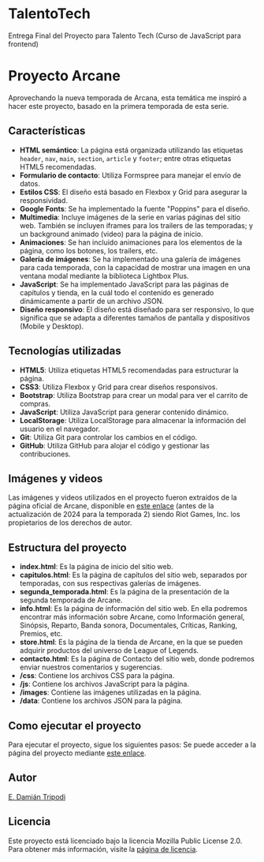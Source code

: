 # TalentoTech
Entrega Final del Proyecto para Talento Tech (Curso de JavaScript para frontend)

# Proyecto Arcane
Aprovechando la nueva temporada de Arcana, esta temática me inspiró a hacer este proyecto, basado en la primera temporada de esta serie.

## Características
- **HTML semántico**: La página está organizada utilizando las etiquetas `header`, `nav`, `main`, `section`, `article` y `footer`; entre otras etiquetas HTML5 recomendadas.
- **Formulario de contacto**: Utiliza Formspree para manejar el envío de datos.
- **Estilos CSS**: El diseño está basado en Flexbox y Grid para asegurar la responsividad.
- **Google Fonts**: Se ha implementado la fuente "Poppins" para el diseño.
- **Multimedia**: Incluye imágenes de la serie en varias páginas del sitio web. También se incluyen iframes para los trailers de las temporadas; y un background animado (video) para la página de inicio.
- **Animaciones**: Se han incluido animaciones para los elementos de la página, como los botones, los trailers, etc.
- **Galería de imágenes**: Se ha implementado una galería de imágenes para cada temporada, con la capacidad de mostrar una imagen en una ventana modal mediante la biblioteca Lightbox Plus.
- **JavaScript**: Se ha implementado JavaScript para las páginas de capítulos y tienda, en la cuál todo el contenido es generado dinámicamente a partir de un archivo JSON.
- **Diseño responsivo**: El diseño está diseñado para ser responsivo, lo que significa que se adapta a diferentes tamaños de pantalla y dispositivos (Mobile y Desktop).

## Tecnologías utilizadas
- **HTML5**: Utiliza etiquetas HTML5 recomendadas para estructurar la página.
- **CSS3**: Utiliza Flexbox y Grid para crear diseños responsivos.
- **Bootstrap**: Utiliza Bootstrap para crear un modal para ver el carrito de compras.
- **JavaScript**: Utiliza JavaScript para generar contenido dinámico.
- **LocalStorage**: Utiliza LocalStorage para almacenar la información del usuario en el navegador.
- **Git**: Utiliza Git para controlar los cambios en el código.
- **GitHub**: Utiliza GitHub para alojar el código y gestionar las contribuciones.

## Imágenes y videos
Las imágenes y videos utilizados en el proyecto fueron extraídos de la página oficial de Arcane, disponible en [este enlace](https://www.arcane.com/es-mx/) (antes de la actualización de 2024 para la temporada 2) siendo Riot Games, Inc. los propietarios de los derechos de autor.

## Estructura del proyecto
- **index.html**: Es la página de inicio del sitio web.
- **capitulos.html**: Es la página de capítulos del sitio web, separados por temporadas, con sus respectivas galerías de imágenes.
- **segunda_temporada.html**: Es la página de la presentación de la segunda temporada de Arcane.
- **info.html**: Es la página de información del sitio web. En ella podremos encontrar más información sobre Arcane, como Información general, Sinópsis, Reparto, Banda sonora, Documentales, Críticas, Ranking, Premios, etc.
- **store.html**: Es la página de la tienda de Arcane, en la que se pueden adquirir productos del universo de League of Legends.
- **contacto.html**: Es la página de Contacto del sitio web, donde podremos enviar nuestros comentarios y sugerencias.
- **/css**: Contiene los archivos CSS para la página.
- **/js**: Contiene los archivos JavaScript para la página.
- **/images**: Contiene las imágenes utilizadas en la página.
- **/data**: Contiene los archivos JSON para la página.

## Como ejecutar el proyecto
Para ejecutar el proyecto, sigue los siguientes pasos:
Se puede acceder a la página del proyecto mediante [este enlace](https://edtripodi.github.io/TalentoTech/).

## Autor
[E. Damián Tripodi](https://edtripodi.github.io/)

## Licencia
Este proyecto está licenciado bajo la licencia Mozilla Public License 2.0. Para obtener más información, visite la [página de licencia](https://github.com/edtripodi/TalentoTech/blob/main/LICENSE).
